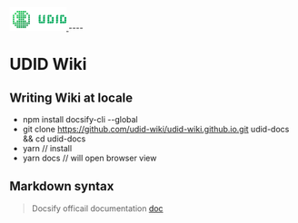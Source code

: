 
<a href="https://udid-wiki.github.io/" target="_blank">
  <img src="https://raw.githubusercontent.com/udid-wiki/udid-wiki.github.io/main/logo.svg" width="100px"/>
<a/>
----

# UDID Wiki

## Writing Wiki at locale

- npm install docsify-cli --global  
- git clone https://github.com/udid-wiki/udid-wiki.github.io.git  udid-docs && cd udid-docs
- yarn  // install 
- yarn docs  // will open browser view 

## Markdown syntax

> Docsify officail documentation [doc](https://docsify.js.org/#/?id=docsify)
